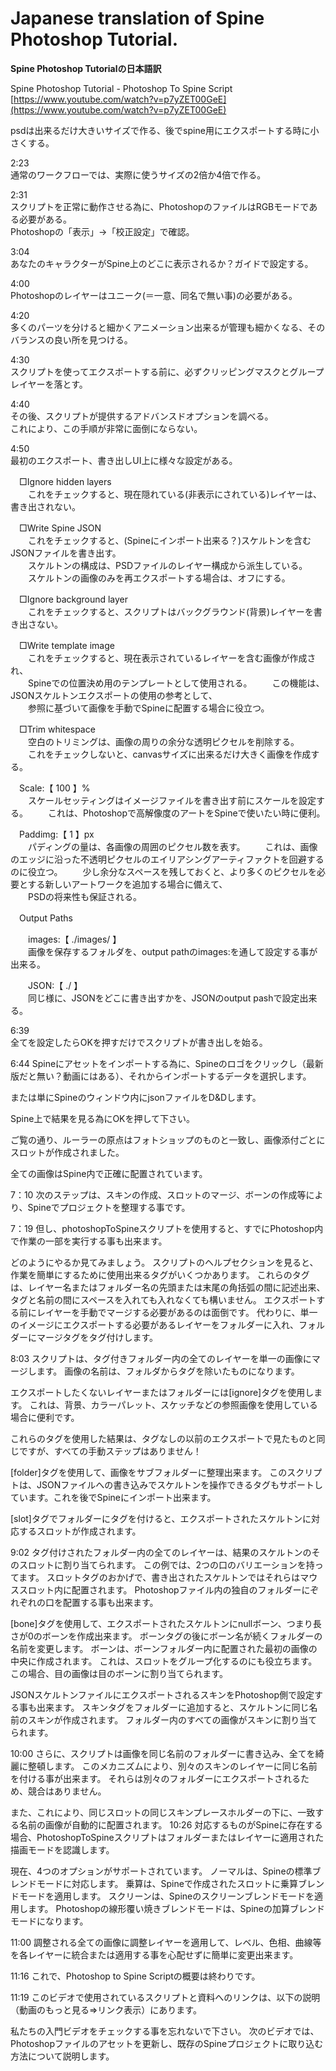 # Japanese translation of Spine Photoshop Tutorial.

**Spine Photoshop Tutorialの日本語訳**  

Spine Photoshop Tutorial - Photoshop To Spine Script  
[https://www.youtube.com/watch?v=p7yZET00GeE](https://www.youtube.com/watch?v=p7yZET00GeE)  

psdは出来るだけ大きいサイズで作る、後でspine用にエクスポートする時に小さくする。

2:23  
通常のワークフローでは、実際に使うサイズの2倍か4倍で作る。  

2:31  
スクリプトを正常に動作させる為に、PhotoshopのファイルはRGBモードである必要がある。  
Photoshopの「表示」→「校正設定」で確認。

3:04  
あなたのキャラクターがSpine上のどこに表示されるか？ガイドで設定する。  

4:00  
Photoshopのレイヤーはユニーク(＝一意、同名で無い事)の必要がある。

4:20  
多くのパーツを分けると細かくアニメーション出来るが管理も細かくなる、そのバランスの良い所を見つける。  

4:30  
スクリプトを使ってエクスポートする前に、必ずクリッピングマスクとグループレイヤーを落とす。  

4:40  
その後、スクリプトが提供するアドバンスドオプションを調べる。  
これにより、この手順が非常に面倒にならない。  

4:50  
最初のエクスポート、書き出しUI上に様々な設定がある。  

　□Ignore hidden layers  
　　これをチェックすると、現在隠れている(非表示にされている)レイヤーは、書き出されない。  

　□Write Spine JSON  
　　これをチェックすると、(Spineにインポート出来る？)スケルトンを含むJSONファイルを書き出す。  
　　スケルトンの構成は、PSDファイルのレイヤー構成から派生している。  
　　スケルトンの画像のみを再エクスポートする場合は、オフにする。

　□Ignore background layer  
　　これをチェックすると、スクリプトはバックグラウンド(背景)レイヤーを書き出さない。

　□Write template image  
　　これをチェックすると、現在表示されているレイヤーを含む画像が作成され、  
　　Spineでの位置決め用のテンプレートとして使用される。
　　この機能は、JSONスケルトンエクスポートの使用の参考として、  
　　参照に基づいて画像を手動でSpineに配置する場合に役立つ。

　□Trim whitespace  
　　空白のトリミングは、画像の周りの余分な透明ピクセルを削除する。  
　　これをチェックしないと、canvasサイズに出来るだけ大きく画像を作成する。

　Scale:【 100 】%  
　　スケールセッティングはイメージファイルを書き出す前にスケールを設定する。
　　これは、Photoshopで高解像度のアートをSpineで使いたい時に便利。

　Paddimg:【 1 】px  
　　パディングの量は、各画像の周囲のピクセル数を表す。
　　これは、画像のエッジに沿った不透明ピクセルのエイリアシングアーティファクトを回避するのに役立つ。
　　少し余分なスペースを残しておくと、より多くのピクセルを必要とする新しいアートワークを追加する場合に備えて、  
　　PSDの将来性も保証される。  

　Output Paths  

　　images:【 ./images/ 】  
　　画像を保存するフォルダを、output pathのimages:を通して設定する事が出来る。  

　　JSON:【 ./ 】  
　　同じ様に、JSONをどこに書き出すかを、JSONのoutput pashで設定出来る。

6:39  
全てを設定したらOKを押すだけでスクリプトが書き出しを始る。

6:44 Spineにアセットをインポートする為に、Spineのロゴをクリックし（最新版だと無い？動画にはある）、それからインポートするデータを選択します。

または単にSpineのウィンドウ内にjsonファイルをD&Dします。

Spine上で結果を見る為にOKを押して下さい。

ご覧の通り、ルーラーの原点はフォトショップのものと一致し、画像添付ごとにスロットが作成されました。

全ての画像はSpine内で正確に配置されています。

7：10 次のステップは、スキンの作成、スロットのマージ、ボーンの作成等により、Spineでプロジェクトを整理する事です。

7：19 但し、photoshopToSpineスクリプトを使用すると、すでにPhotoshop内で作業の一部を実行する事も出来ます。

どのようにやるか見てみましょう。
スクリプトのヘルプセクションを見ると、作業を簡単にするために使用出来るタグがいくつかあります。
これらのタグは、レイヤー名またはフォルダー名の先頭または末尾の角括弧の間に記述出来、タグと名前の間にスペースを入れても入れなくても構いません。
エクスポートする前にレイヤーを手動でマージする必要があるのは面倒です。
代わりに、単一のイメージにエクスポートする必要があるレイヤーをフォルダーに入れ、フォルダーにマージタグをタグ付けします。

8:03 スクリプトは、タグ付きフォルダー内の全てのレイヤーを単一の画像にマージします。
画像の名前は、フォルダからタグを除いたものになります。

エクスポートしたくないレイヤーまたはフォルダーには[ignore]タグを使用します。
これは、背景、カラーパレット、スケッチなどの参照画像を使用している場合に便利です。

これらのタグを使用した結果は、タグなしの以前のエクスポートで見たものと同じですが、すべての手動ステップはありません！

[folder]タグを使用して、画像をサブフォルダーに整理出来ます。
このスクリプトは、JSONファイルへの書き込みでスケルトンを操作できるタグもサポートしています。これを後でSpineにインポート出来ます。

[slot]タグでフォルダーにタグを付けると、エクスポートされたスケルトンに対応するスロットが作成されます。

9:02 タグ付けされたフォルダー内の全てのレイヤーは、結果のスケルトンのそのスロットに割り当てられます。
この例では、2つの口のバリエーションを持ってます。
スロットタグのおかげで、書き出されたスケルトンではそれらはマウススロット内に配置されます。
Photoshopファイル内の独自のフォルダーにぞれぞれの口を配置する事も出来ます。

[bone]タグを使用して、エクスポートされたスケルトンにnullボーン、つまり長さが0のボーンを作成出来ます。
ボーンタグの後にボーン名が続くフォルダーの名前を変更します。
ボーンは、ボーンフォルダー内に配置された最初の画像の中央に作成されます。
これは、スロットをグループ化するのにも役立ちます。
この場合、目の画像は目のボーンに割り当てられます。

JSONスケルトンファイルにエクスポートされるスキンをPhotoshop側で設定する事も出来ます。
スキンタグをフォルダーに追加すると、スケルトンに同じ名前のスキンが作成されます。
フォルダー内のすべての画像がスキンに割り当てられます。

10:00 さらに、スクリプトは画像を同じ名前のフォルダーに書き込み、全てを綺麗に整頓します。
このメカニズムにより、別々のスキンのレイヤーに同じ名前を付ける事が出来ます。
それらは別々のフォルダーにエクスポートされるため、競合はありません。

また、これにより、同じスロットの同じスキンプレースホルダーの下に、一致する名前の画像が自動的に配置されます。
10:26 対応するものがSpineに存在する場合、PhotoshopToSpineスクリプトはフォルダーまたはレイヤーに適用された描画モードを認識します。

現在、4つのオプションがサポートされています。
ノーマルは、Spineの標準ブレンドモードに対応します。
乗算は、Spineで作成されたスロットに乗算ブレンドモードを適用します。
スクリーンは、Spineのスクリーンブレンドモードを適用します。
Photoshopの線形覆い焼きブレンドモードは、Spineの加算ブレンドモードになります。

11:00 調整される全ての画像に調整レイヤーを適用して、レベル、色相、曲線等を各レイヤーに統合または適用する事を心配せずに簡単に変更出来ます。

11:16 これで、Photoshop to Spine Scriptの概要は終わりです。

11:19 このビデオで使用されているスクリプトと資料へのリンクは、以下の説明（動画のもっと見る⇒リンク表示）にあります。

私たちの入門ビデオをチェックする事を忘れないで下さい。
次のビデオでは、Photoshopファイルのアセットを更新し、既存のSpineプロジェクトに取り込む方法について説明します。
